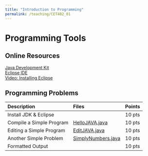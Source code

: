 ```yaml
---
title: "Introduction to Programming"
permalink: /teaching/CET402_01
---
```


# Programming Tools

## Online Resources
[Java Development Kit](https://www.oracle.com/technetwork/java/javase/downloads/jdk12-downloads-5295953.html)  
[Eclipse IDE](https://www.eclipse.org/oxygen/)  
[Video: Installing Eclipse](https://youtu.be/7pt_r5TgdLw)  

## Programming Problems

| Description              | Files                                             | Points |
| :----------------------- | :------------------------------------------------ | :----- |
| Install JDK & Eclipse    |                                                   | 10 pts |
| Compile a Simple Program | [HelloJAVA.java](/files/HelloJAVA.java)           | 10 pts |
| Editing a Simple Program | [EditJAVA.java](/files/EditJAVA.java)             | 10 pts |
| Another Simple Problem   | [SimplyNumbers.java](/files/SimplyNumbers01.java) | 10 pts |
| Formatted Output         |                                                   | 10 pts |
